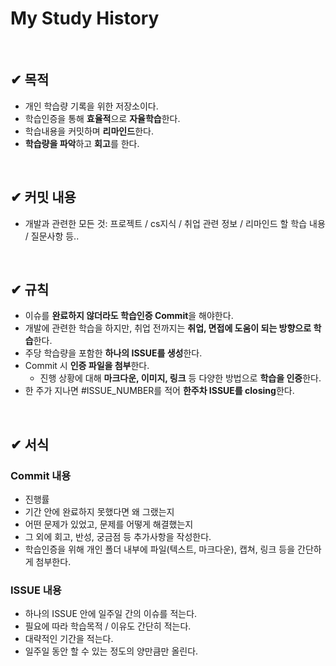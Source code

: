 # My Study History

<br>

## ✔ 목적

- 개인 학습량 기록을 위한 저장소이다.
- 학습인증을 통해 **효율적**으로 **자율학습**한다.
- 학습내용을 커밋하며 **리마인드**한다.
- **학습량을 파악**하고 **회고**를 한다.

<br>

## ✔ 커밋 내용

- 개발과 관련한 모든 것: 프로젝트 / cs지식 / 취업 관련 정보 / 리마인드 할 학습 내용 / 질문사항 등..

<br>

## ✔ 규칙

- 이슈를 **완료하지 않더라도 학습인증 Commit**을 해야한다.
- 개발에 관련한 학습을 하지만, 취업 전까지는 **취업, 면접에 도움이 되는 방향으로 학습**한다.
- 주당 학습량을 포함한 **하나의 ISSUE를 생성**한다.
- Commit 시 **인증 파일을 첨부**한다.
  - 진행 상황에 대해 **마크다운, 이미지, 링크** 등 다양한 방법으로 **학습을 인증**한다.
- 한 주가 지나면 #ISSUE_NUMBER를 적어 **한주차 ISSUE를 closing**한다.

<br>

## ✔ 서식

### Commit 내용

- 진행률
- 기간 안에 완료하지 못했다면 왜 그랬는지
- 어떤 문제가 있었고, 문제를 어떻게 해결했는지
- 그 외에 회고, 반성, 궁금점 등 추가사항을 작성한다.
- 학습인증을 위해 개인 폴더 내부에 파일(텍스트, 마크다운), 캡쳐, 링크 등을 간단하게 첨부한다.

### ISSUE 내용

- 하나의 ISSUE 안에 일주일 간의 이슈를 적는다.
- 필요에 따라 학습목적 / 이유도 간단히 적는다.
- 대략적인 기간을 적는다.
- 일주일 동안 할 수 있는 정도의 양만큼만 올린다.
